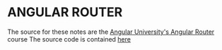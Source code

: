 # ANGULAR ROUTER

The source for these notes are the [Angular University's Angular Router](https://www.udemy.com/course/angular-router-course) course
The source code is contained [here](https://github.com/angular-university/angular-router-course)

